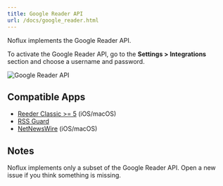 ```yaml
---
title: Google Reader API
url: /docs/google_reader.html
---
```


Noflux implements the Google Reader API.

To activate the Google Reader API, go to the **Settings > Integrations** section and choose a username and password.

![Google Reader API](/images/google_reader.png)

## Compatible Apps

- [Reeder Classic >= 5](http://reederapp.com/classic) (iOS/macOS)
- [RSS Guard](https://github.com/martinrotter/rssguard)
- [NetNewsWire](https://netnewswire.com/) (iOS/macOS)

## Notes

Noflux implements only a subset of the Google Reader API. 
Open a new issue if you think something is missing.
